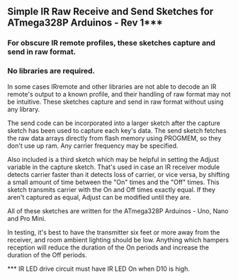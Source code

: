 ## Simple IR Raw Receive and Send Sketches for ATmega328P Arduinos - Rev 1***

### For obscure IR remote profiles, these sketches capture and send in raw format.
### No libraries are required.


In some cases IRremote and other libraries are not able to decode an IR remote's
output to a known profile, and their handling of raw format may not be intuitive.
These sketches capture and send in raw format without using any library.

The send code can be incorporated into a larger sketch after the capture sketch has
been used to capture each key's data. The send sketch fetches the raw data arrays
directly from flash memory using PROGMEM, so they don't use up ram. Any carrier
frequency may be specified.

Also included is a third sketch which may be helpful in setting the Adjust variable
in the capture sketch. That's used in case an IR receiver module detects carrier
faster than it detects loss of carrier, or vice versa, by shifting a small amount of
time between the "On" times and the "Off" times.  This sketch transmits carrier with
the On and Off times exactly equal.  If they aren't captured as equal, Adjust can be
modified until they are.

All of these sketches are written for the ATmega328P Arduinos - Uno, Nano and Pro Mini.

In testing, it's best to have the transmitter six feet or more away from the receiver,
and room ambient lighting should be low.  Anything which hampers reception will reduce
the duration of the On periods and increase the duration of the Off periods.

*** IR LED drive circuit must have IR LED On when D10 is high.

